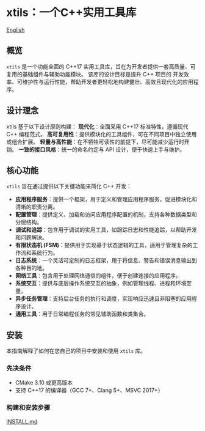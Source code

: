 # xtils：一个C++实用工具库

[English](README.md)

## 概览

`xtils` 是一个功能全面的 C++17 实用工具库，旨在为开发者提供一套高质量、可复用的基础组件与辅助功能模块。
该库的设计目标是提升 C++ 项目的 开发效率、可维护性与运行性能，帮助开发者更轻松地构建健壮、高效且现代化的应用程序。

## 设计理念

xtils 基于以下设计原则构建：
**现代化**：全面采用 C++17 标准特性，遵循现代 C++ 编程范式。
**高可复用性**：提供模块化的工具组件，可在不同项目中独立使用或组合扩展。
**轻量与高性能**：在不牺牲可读性的前提下，尽可能减少运行时开销。
**一致的接口风格**：统一的命名约定与 API 设计，便于快速上手与维护。

## 核心功能

`xtils` 旨在通过提供以下关键功能来简化 C++ 开发：

- **应用程序服务**：提供一个框架，用于定义和管理应用程序服务，促进模块化和清晰的职责分离。
- **配置管理**：提供定义、加载和访问应用程序配置的机制，支持各种数据类型和分层结构。
- **调试和追踪**：包含用于调试的实用工具，如跟踪日志和性能追踪，以帮助开发和问题解决。
- **有限状态机 (FSM)**：提供用于实现基于状态逻辑的工具，适用于管理复杂的工作流和系统行为。
- **日志系统**：一个灵活可定制的日志框架，用于将信息、警告和错误消息输出到各种目的地。
- **网络工具**：包含用于处理网络通信的组件，便于创建连接的应用程序。
- **系统交互**：提供与底层操作系统交互的抽象，例如管理线程、进程和环境变量。
- **异步任务管理**：支持后台任务的执行和调度，实现响应迅速且非阻塞的应用程序设计。
- **通用工具**：用于日常编程任务的常见辅助函数和类集合。

## 安装

本指南解释了如何在您自己的项目中安装和使用 `xtils` 库。

### 先决条件

- CMake 3.10 或更高版本
- 支持 C++17 的编译器（GCC 7+、Clang 5+、MSVC 2017+）

### 构建和安装步骤

[INSTALL.md](./INSTALL.md)

